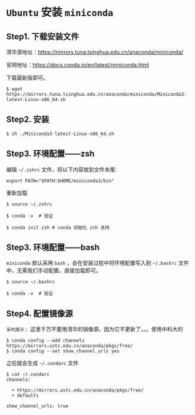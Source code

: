 # `Ubuntu` 安装 `miniconda`

## Step1. 下载安装文件

清华源地址：https://mirrors.tuna.tsinghua.edu.cn/anaconda/miniconda/

官网地址：https://docs.conda.io/en/latest/miniconda.html

下载最新版即可。

``` shell
$ wget https://mirrors.tuna.tsinghua.edu.cn/anaconda/miniconda/Miniconda3-latest-Linux-x86_64.sh
```

## Step2. 安装

``` shell
$ sh ./Miniconda3-latest-Linux-x86_64.sh
```

## Step3. 环境配置——zsh

编辑 `~/.zshrc` 文件，将以下内容放到文件末尾:

``` shell
export PATH="$PATH:$HOME/miniconda3/bin"
```

重新加载

``` shell
$ source ~/.zshrc

$ conda -v  # 验证

$ conda init zsh # conda 初始化 zsh 支持
```

## Step3. 环境配置——bash

`miniconda` 默认采用 `bash` ，会在安装过程中将环境配置写入到 `~/.bashrc` 文件中，无需我们手动配置，直接加载即可。

``` shell
$ source ~/.bashrc

$ conda -v  # 验证
```

## Step4. 配置镜像源

`采坑提示：` 这里千万不要用清华的镜像源，因为它不更新了。。。使用中科大的

``` shell
$ conda config --add channels https://mirrors.ustc.edu.cn/anaconda/pkgs/free/
$ conda config --set show_channel_urls yes
```

之后就会生成 `~/.condarc` 文件

``` shell
$ cat ~/.condarc
channels:

  + https://mirrors.ustc.edu.cn/anaconda/pkgs/free/
  + defaults

show_channel_urls: true
```

